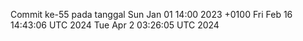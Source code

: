 Commit ke-55 pada tanggal Sun Jan 01 14:00 2023 +0100
Fri Feb 16 14:43:06 UTC 2024
Tue Apr  2 03:26:05 UTC 2024
